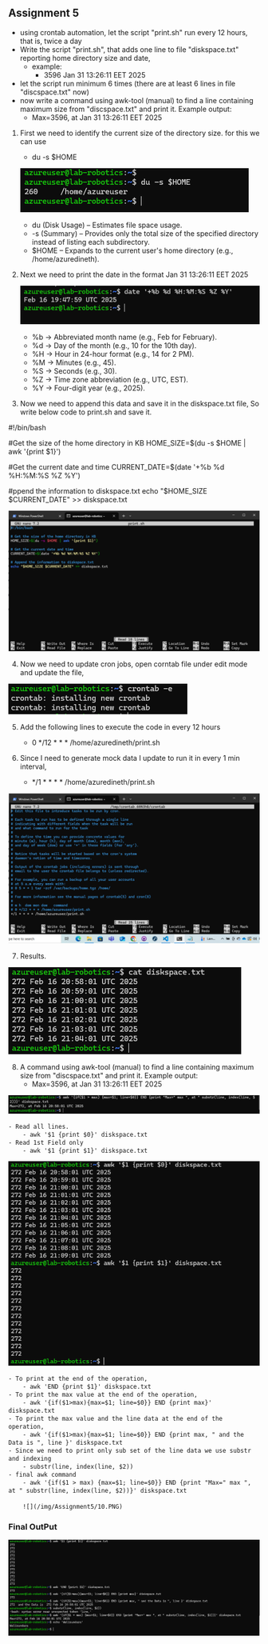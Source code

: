 ## Assignment 5

- using crontab automation, let the script "print.sh" run every 12 hours, that is, twice a day
- Write the script "print.sh", that adds one line to file "diskspace.txt" reporting home directory size and date,   
    - example:
        - 3596 Jan 31 13:26:11 EET 2025
- let the script run minimum 6 times (there are at least 6 lines in file "discspace.txt" now)
- now write a command using awk-tool (manual) to find a line containing maximum size from "discspace.txt" and print it. Example output:
    - Max=3596, at Jan 31 13:26:11 EET 2025

1. First we need to identify the current size of the directory size. for this we can use
    - du -s $HOME

     ![](/img/Assignment5/1.PNG)

    - du (Disk Usage) – Estimates file space usage.
    - -s (Summary) – Provides only the total size of the specified directory instead of listing each subdirectory.
    - $HOME – Expands to the current user's home directory (e.g., /home/azuredineth).


2. Next we need to print the date in the format Jan 31 13:26:11 EET 2025

    ![](/img/Assignment5/2.PNG)

    - %b → Abbreviated month name (e.g., Feb for February).
    - %d → Day of the month (e.g., 10 for the 10th day).
    - %H → Hour in 24-hour format (e.g., 14 for 2 PM).
    - %M → Minutes (e.g., 45).
    - %S → Seconds (e.g., 30).
    - %Z → Time zone abbreviation (e.g., UTC, EST).
    - %Y → Four-digit year (e.g., 2025).

3. Now we need to append this data and save it in the diskspace.txt file, So write below code to print.sh and save it.

    

#!/bin/bash

#Get the size of the home directory in KB
HOME_SIZE=$(du -s $HOME | awk '{print $1}')

#Get the current date and time
CURRENT_DATE=$(date '+%b %d %H:%M:%S %Z %Y')

#ppend the information to diskspace.txt
echo "$HOME_SIZE $CURRENT_DATE" >> diskspace.txt

![](/img/Assignment5/3.PNG)

4. Now we need to update cron jobs, open corntab file under edit mode and update the file,

![](/img/Assignment5/6.PNG)

5. Add the following lines to execute the code in every 12 hours

    - 0 */12 * * * /home/azuredineth/print.sh

6. Since I need to generate mock data I update to run it in every 1 min interval,

    - */1 * * * * /home/azuredineth/print.sh

![](/img/Assignment5/5.PNG)

7. Results.

![](/img/Assignment5/7.PNG)

8. A command using awk-tool (manual) to find a line containing maximum size from "discspace.txt" and print it. Example output:
    - Max=3596, at Jan 31 13:26:11 EET 2025

![](/img/Assignment5/8.PNG)

    - Read all lines.
        - awk '$1 {print $0}' diskspace.txt
    - Read 1st Field only
        - awk '$1 {print $1}' diskspace.txt

![](/img/Assignment5/9.PNG)

    - To print at the end of the operation,
        - awk 'END {print $1}' diskspace.txt
    - To print the max value at the end of the operation,
        - awk '{if($1>max){max=$1; line=$0}} END {print max}' diskspace.txt
    - To print the max value and the line data at the end of the operation,
        - awk '{if($1>max){max=$1; line=$0}} END {print max, " and the Data is ", line }' diskspace.txt
    - Since we need to print only sub set of the line data we use substr and indexing
        - substr(line, index(line, $2))
    - final awk command
        - awk '{if($1 > max) {max=$1; line=$0}} END {print "Max=" max ", at " substr(line, index(line, $2))}' diskspace.txt

        ![](/img/Assignment5/10.PNG)

### Final OutPut

![](/img/Assignment5/11.PNG)



